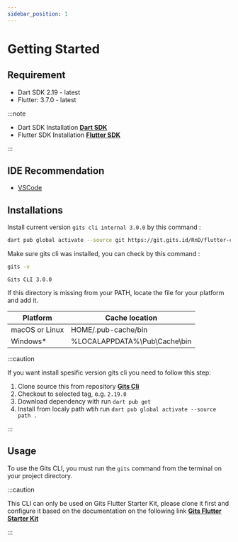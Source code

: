 ```yaml
---
sidebar_position: 1
---
```


# Getting Started

## Requirement

- Dart SDK 2.19 - latest
- Flutter: 3.7.0 - latest

:::note

- Dart SDK Installation **[Dart SDK](https://dart.dev/get-dart)**
- Flutter SDK Installation **[Flutter SDK](https://docs.flutter.dev/development/tools/sdk/releases?tab=macos)**

:::

## IDE Recommendation

- [VSCode](https://code.visualstudio.com/)

## Installations

Install current version `gits cli internal 3.0.0` by this command :

```bash
dart pub global activate --source git https://git.gits.id/RnD/flutter-cli.git
```

   Make sure gits cli was installed, you can check by this command :

```bash
gits -v
```

```console title="Output"
Gits CLI 3.0.0
```

If this directory is missing from your PATH, locate the file for your platform and add it.

| Platform       | Cache location               |
|----------------|------------------------------|
| macOS or Linux | HOME/.pub-cache/bin          |
| Windows*       | %LOCALAPPDATA%\Pub\Cache\bin |

:::caution

If you want install spesific version gits cli you need to follow this step:

1. Clone source this from repository **[Gits Cli](https://git.gits.id/RnD/flutter-cli)**
2. Checkout to selected tag, e.g. `2.19.0`
3. Download dependency with run `dart pub get`
4. Install from localy path wtih run `dart pub global activate --source path .`

:::

## Usage

To use the Gits CLI, you must run the `gits` command from the terminal on your project directory.

:::caution

This CLI can only be used on Gits Flutter Starter Kit, please clone it first and configure it based on the documentation on the following link **[Gits Flutter Starter Kit](https://git.gits.id/RnD/fluttergits)**

:::
